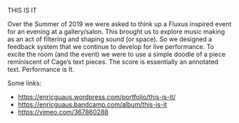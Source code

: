 THIS IS IT

Over the Summer of 2019 we were asked to think up a Fluxus inspired event for an evening at a gallery/salon. This brought us to explore music making as an act of filtering and shaping sound (or space). So we designed a feedback system that we continue to develop for live performance. To excite the room (and the event) we were to use a simple doodle of a piece reminiscent of Cage’s text pieces. The score is essentially an annotated text. Performance is It.

Some links:

* https://enricguaus.wordpress.com/portfolio/this-is-it/
* https://enricguaus.bandcamp.com/album/this-is-it
* https://vimeo.com/367860288
